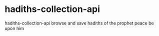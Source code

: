 # hadiths-collection-api
hadiths-collection-api browse and save hadiths of the prophet peace be upon him 
